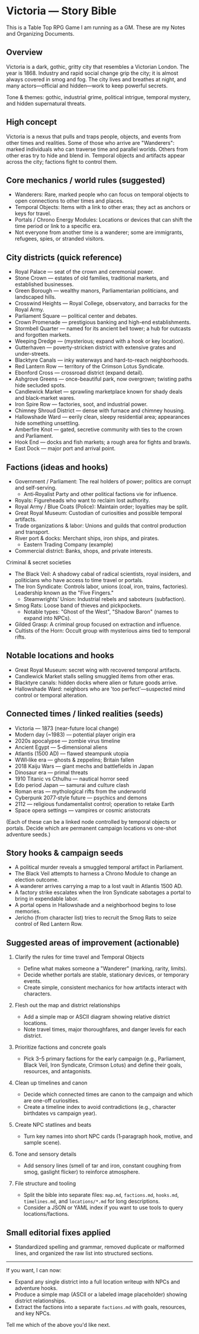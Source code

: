 # Victoria — Story Bible
This is a Table Top RPG Game I am running as a GM. These are my Notes and Organizing Documents.

## Overview
Victoria is a dark, gothic, gritty city that resembles a Victorian London. The year is 1868. Industry and rapid social change grip the city; it is almost always covered in smog and fog. The city lives and breathes at night, and many actors—official and hidden—work to keep powerful secrets.

Tone & themes: gothic, industrial grime, political intrigue, temporal mystery, and hidden supernatural threats.

## High concept
Victoria is a nexus that pulls and traps people, objects, and events from other times and realities. Some of those who arrive are "Wanderers": marked individuals who can traverse time and parallel worlds. Others from other eras try to hide and blend in. Temporal objects and artifacts appear across the city; factions fight to control them.

## Core mechanics / world rules (suggested)
- Wanderers: Rare, marked people who can focus on temporal objects to open connections to other times and places.
- Temporal Objects: Items with a link to other eras; they act as anchors or keys for travel.
- Portals / Chrono Energy Modules: Locations or devices that can shift the time period or link to a specific era.
- Not everyone from another time is a wanderer; some are immigrants, refugees, spies, or stranded visitors.

## City districts (quick reference)
- Royal Palace — seat of the crown and ceremonial power.
- Stone Crown — estates of old families, traditional markets, and established businesses.
- Green Borough — wealthy manors, Parliamentarian politicians, and landscaped hills.
- Crosswind Heights — Royal College, observatory, and barracks for the Royal Army.
- Parliament Square — political center and debates.
- Crown Promenade — prestigious banking and high-end establishments.
- Stormbell Quarter — named for its ancient bell tower; a hub for outcasts and forgotten markets.
- Weeping Dredge — (mysterious; expand with a hook or key location).
- Gutterhaven — poverty-stricken district with extensive grates and under-streets.
- Blacktyre Canals — inky waterways and hard-to-reach neighborhoods.
- Red Lantern Row — territory of the Crimson Lotus Syndicate.
- Ebonford Cross — crossroad district (expand detail).
- Ashgrove Greens — once-beautiful park, now overgrown; twisting paths hide secluded spots.
- Candlewick Market — sprawling marketplace known for shady deals and black‑market wares.
- Iron Spire Row — factories, soot, and industrial power.
- Chimney Shroud District — dense with furnace and chimney housing.
- Hallowshade Ward — eerily clean, sleepy residential area; appearances hide something unsettling.
- Amberfire Knot — gated, secretive community with ties to the crown and Parliament.
- Hook End — docks and fish markets; a rough area for fights and brawls.
- East Dock — major port and arrival point.

## Factions (ideas and hooks)
- Government / Parliament: The real holders of power; politics are corrupt and self-serving.
  - Anti‑Royalist Party and other political factions vie for influence.
- Royals: Figureheads who want to reclaim lost authority.
- Royal Army / Blue Coats (Police): Maintain order; loyalties may be split.
- Great Royal Museum: Custodian of curiosities and possible temporal artifacts.
- Trade organizations & labor: Unions and guilds that control production and transport.
- River port & docks: Merchant ships, iron ships, and pirates.
  - Eastern Trading Company (example)
- Commercial district: Banks, shops, and private interests.

Criminal & secret societies
- The Black Veil: A shadowy cabal of radical scientists, royal insiders, and politicians who have access to time travel or portals.
- The Iron Syndicate: Controls labor, unions (coal, iron, trains, factories). Leadership known as the "Five Fingers."
  - Steamwrights’ Union: Industrial rebels and saboteurs (subfaction).
- Smog Rats: Loose band of thieves and pickpockets.
  - Notable types: "Ghost of the West", "Shadow Baron" (names to expand into NPCs).
- Gilded Grasp: A criminal group focused on extraction and influence.
- Cultists of the Horn: Occult group with mysterious aims tied to temporal rifts.

## Notable locations and hooks
- Great Royal Museum: secret wing with recovered temporal artifacts.
- Candlewick Market stalls selling smuggled items from other eras.
- Blacktyre canals: hidden docks where alien or future goods arrive.
- Hallowshade Ward: neighbors who are 'too perfect'—suspected mind control or temporal alteration.

## Connected times / linked realities (seeds)
- Victoria — 1873 (near-future local change)
- Modern day (~1983) — potential player origin era
- 2020s apocalypse — zombie virus timeline
- Ancient Egypt — 5‑dimensional aliens
- Atlantis (1500 AD) — flawed steampunk utopia
- WWI‑like era — ghosts & zeppelins; Britain fallen
- 2018 Kaiju Wars — giant mechs and battlefields in Japan
- Dinosaur era — primal threats
- 1910 Titanic vs Cthulhu — nautical horror seed
- Edo period Japan — samurai and culture clash
- Roman eras — mythological rifts from the underworld
- Cyberpunk 2077‑style future — psychics and demons
- 2112 — religious fundamentalist control; operation to retake Earth
- Space opera settings — vampires or cosmic aristocrats

(Each of these can be a linked node controlled by temporal objects or portals. Decide which are permanent campaign locations vs one-shot adventure seeds.)

## Story hooks & campaign seeds
- A political murder reveals a smuggled temporal artifact in Parliament.
- The Black Veil attempts to harness a Chrono Module to change an election outcome.
- A wanderer arrives carrying a map to a lost vault in Atlantis 1500 AD.
- A factory strike escalates when the Iron Syndicate sabotages a portal to bring in expendable labor.
- A portal opens in Hallowshade and a neighborhood begins to lose memories.
- Jericho (from character list) tries to recruit the Smog Rats to seize control of Red Lantern Row.

## Suggested areas of improvement (actionable)
1. Clarify the rules for time travel and Temporal Objects
   - Define what makes someone a "Wanderer" (marking, rarity, limits).
   - Decide whether portals are stable, stationary devices, or temporary events.
   - Create simple, consistent mechanics for how artifacts interact with characters.

2. Flesh out the map and district relationships
   - Add a simple map or ASCII diagram showing relative district locations.
   - Note travel times, major thoroughfares, and danger levels for each district.

3. Prioritize factions and concrete goals
   - Pick 3–5 primary factions for the early campaign (e.g., Parliament, Black Veil, Iron Syndicate, Crimson Lotus) and define their goals, resources, and antagonists.

4. Clean up timelines and canon
   - Decide which connected times are canon to the campaign and which are one-off curiosities.
   - Create a timeline index to avoid contradictions (e.g., character birthdates vs campaign year).

5. Create NPC statlines and beats
   - Turn key names into short NPC cards (1‑paragraph hook, motive, and sample scene).

6. Tone and sensory details
   - Add sensory lines (smell of tar and iron, constant coughing from smog, gaslight flicker) to reinforce atmosphere.

7. File structure and tooling
   - Split the bible into separate files: `map.md`, `factions.md`, `hooks.md`, `timelines.md`, and `locations/*.md` for long descriptions.
   - Consider a JSON or YAML index if you want to use tools to query locations/factions.

## Small editorial fixes applied
- Standardized spelling and grammar, removed duplicate or malformed lines, and organized the raw list into structured sections.

---

If you want, I can now:
- Expand any single district into a full location writeup with NPCs and adventure hooks.
- Produce a simple map (ASCII or a labeled image placeholder) showing district relationships.
- Extract the factions into a separate `factions.md` with goals, resources, and key NPCs.

Tell me which of the above you'd like next.
